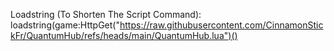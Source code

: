 Loadstring (To Shorten The Script Command): loadstring(game:HttpGet("https://raw.githubusercontent.com/CinnamonStickFr/QuantumHub/refs/heads/main/QuantumHub.lua")()
